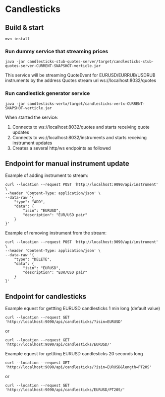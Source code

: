 # Candlesticks

## Build & start

```
mvn install
```

### Run dummy service that streaming prices

```
java -jar candlesticks-stub-quotes-server/target/candlesticks-stub-quotes-server-CURRENT-SNAPSHOT-verticle.jar
```

This service will be streaming QuoteEvent for EURUSD/EURRUB/USDRUB instruments by the address 
Quotes stream uri ws://localhost:8032/quotes

### Run candlestick generator service

```
java -jar candlesticks-vertx/target/candlesticks-vertx-CURRENT-SNAPSHOT-verticle.jar
```

When started the service:

1. Connects to ws://localhost:8032/quotes and starts receiving quote updates
2. Connects to ws://localhost:8032/instruments and starts receiving instrument updates
3. Creates a several http/ws endpoints as followed


## Endpoint for manual instrument update

Example of adding instrument to stream:
```
curl --location --request POST 'http://localhost:9090/api/instrument' \
--header 'Content-Type: application/json' \
--data-raw '{
    "type": "ADD",
    "data": {
        "isin": "EURUSD",
        "description": "EUR/USD pair"
    }
}'
```

Example of removing instrument from the stream:
```
curl --location --request POST 'http://localhost:9090/api/instrument' \
--header 'Content-Type: application/json' \
--data-raw '{
    "type": "DELETE",
    "data": {
        "isin": "EURUSD",
        "description": "EUR/USD pair"
    }
}'
```

## Endpoint for candlesticks

Example equest for gettting EURUSD candlesticks 1 min long (default value)
```
curl --location --request GET 'http://localhost:9090/api/candlesticks/?isin=EURUSD'
```
or
```
curl --location --request GET 'http://localhost:9090/api/candlesticks/EURUSD/'
```

Example equest for gettting EURUSD candlesticks 20 seconds long
```
curl --location --request GET 'http://localhost:9090/api/candlesticks/?isin=EURUSD&length=PT20S'
```
or
```
curl --location --request GET 'http://localhost:9090/api/candlesticks/EURUSD/PT20S/'
```



